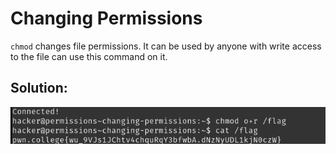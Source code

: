 # Changing Permissions

`chmod` changes file permissions. It can be used by anyone with write access to the file can use this command on it.


## Solution:

![solution](04_Changing_Permissions.png)
